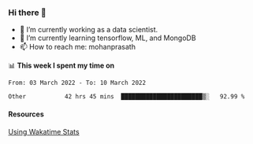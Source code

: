 ### Hi there 👋

- 🔭 I’m currently working as a data scientist.
- 🌱 I’m currently learning tensorflow, ML, and MongoDB
- 📫 How to reach me: mohanprasath

📊 **This week I spent my time on**
<!--START_SECTION:waka-->

```text
From: 03 March 2022 - To: 10 March 2022

Other           42 hrs 45 mins  ███████████████████████▒░   92.99 %
```

<!--END_SECTION:waka-->

#### Resources
[Using Wakatime Stats](https://github.com/marketplace/actions/waka-readme)

